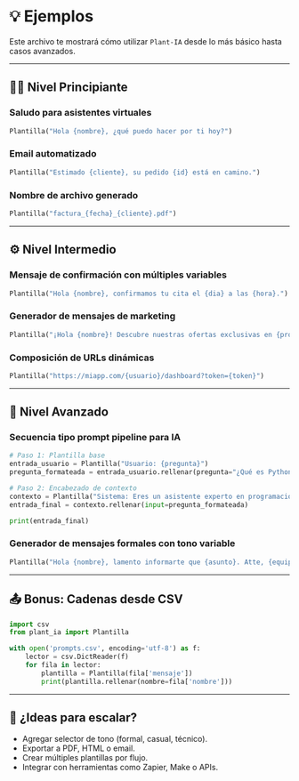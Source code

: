 
# 💡 Ejemplos

Este archivo te mostrará cómo utilizar `Plant-IA` desde lo más básico hasta casos avanzados.  

---

## 🧑‍🎓 Nivel Principiante

### Saludo para asistentes virtuales
```python
Plantilla("Hola {nombre}, ¿qué puedo hacer por ti hoy?")
```

### Email automatizado
```python
Plantilla("Estimado {cliente}, su pedido {id} está en camino.")
```

### Nombre de archivo generado
```python
Plantilla("factura_{fecha}_{cliente}.pdf")
```

---

## ⚙️ Nivel Intermedio

### Mensaje de confirmación con múltiples variables
```python
Plantilla("Hola {nombre}, confirmamos tu cita el {dia} a las {hora}.")
```

### Generador de mensajes de marketing
```python
Plantilla("¡Hola {nombre}! Descubre nuestras ofertas exclusivas en {producto}. Solo por hoy.")
```

### Composición de URLs dinámicas
```python
Plantilla("https://miapp.com/{usuario}/dashboard?token={token}")
```

---

## 🧠 Nivel Avanzado

### Secuencia tipo prompt pipeline para IA
```python
# Paso 1: Plantilla base
entrada_usuario = Plantilla("Usuario: {pregunta}")
pregunta_formateada = entrada_usuario.rellenar(pregunta="¿Qué es Python?")

# Paso 2: Encabezado de contexto
contexto = Plantilla("Sistema: Eres un asistente experto en programación. {input}")
entrada_final = contexto.rellenar(input=pregunta_formateada)

print(entrada_final)
```

### Generador de mensajes formales con tono variable
```python
Plantilla("Hola {nombre}, lamento informarte que {asunto}. Atte, {equipo}.")
```

---

## 📤 Bonus: Cadenas desde CSV
```python
import csv
from plant_ia import Plantilla

with open('prompts.csv', encoding='utf-8') as f:
    lector = csv.DictReader(f)
    for fila in lector:
        plantilla = Plantilla(fila['mensaje'])
        print(plantilla.rellenar(nombre=fila['nombre']))
```

---

## 🧪 ¿Ideas para escalar?
- Agregar selector de tono (formal, casual, técnico).
- Exportar a PDF, HTML o email.
- Crear múltiples plantillas por flujo.
- Integrar con herramientas como Zapier, Make o APIs.
